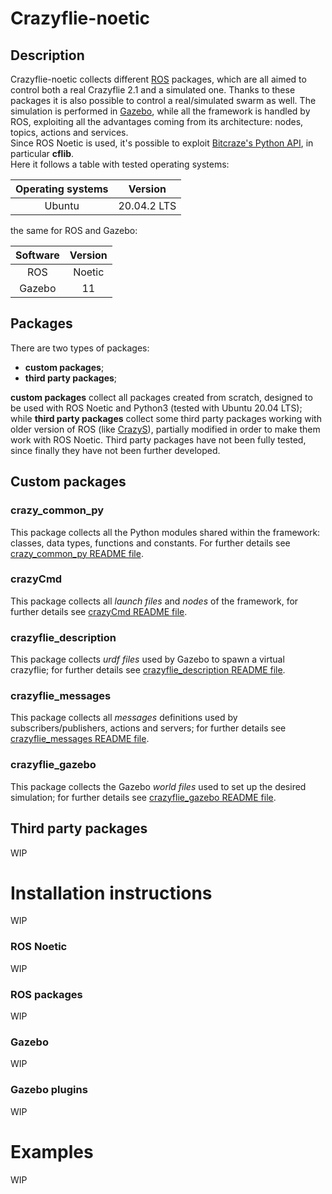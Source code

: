 # Crazyflie-noetic
## Description
Crazyflie-noetic collects different [ROS](https://www.ros.org/) packages, which are all aimed to control both a real Crazyflie 2.1 and a 
simulated
one. Thanks to these packages it is also possible to control a real/simulated swarm as well. The simulation is performed
 in [Gazebo](http://gazebosim.org/), while all the framework is handled by ROS, exploiting all the advantages coming from
its architecture: nodes, topics, actions and services. </br> 
Since ROS Noetic is used, it's possible to exploit 
[Bitcraze's Python API](https://github.com/bitcraze/crazyflie-lib-python), in particular **cflib**. </br>
Here it follows a table with tested operating systems:

Operating systems    | Version     
:-----------------: | :---------:
 Ubuntu              | 20.04.2 LTS

the same for ROS and Gazebo:

|Software   | Version |
| :-------: | :-----: |
| ROS       | Noetic  |
| Gazebo    | 11      |


## Packages
There are two types of 
packages:
* **custom packages**;
* **third party packages**;

**custom packages** collect all packages created from scratch, designed to be used with ROS Noetic and Python3
(tested with Ubuntu 20.04 LTS); while **third party packages** collect some third party packages working with older 
version of ROS (like [CrazyS](https://github.com/gsilano/CrazyS)), partially modified in order to make them work with 
ROS Noetic. Third party packages have not been fully tested, since finally they have not been further developed.

## Custom packages
### crazy_common_py
This package collects all the Python modules shared within the framework: classes, data types, functions and constants.
For further details see 
[crazy_common_py README file](https://github.com/AndreaFuso/Crazyflie-noetic/tree/main/crazy_common_py/src).

### crazyCmd
This package collects all *launch files* and *nodes* of the framework, for further details see 
[crazyCmd README file](https://github.com/AndreaFuso/Crazyflie-noetic/tree/main/crazyCmd).

### crazyflie_description
This package collects *urdf files* used by Gazebo to spawn a virtual crazyflie; for further details see 
[crazyflie_description README file](https://github.com/AndreaFuso/Crazyflie-noetic/tree/main/crazyflie_description).

### crazyflie_messages
This package collects all *messages* definitions used by subscribers/publishers, actions and servers; for further 
details see 
[crazyflie_messages README file](https://github.com/AndreaFuso/Crazyflie-noetic/tree/main/crazyflie_messages).

### crazyflie_gazebo
This package collects the Gazebo *world files* used to set up the desired simulation; for further details see
[crazyflie_gazebo README file](https://github.com/AndreaFuso/Crazyflie-noetic/tree/main/crazyflie_gazebo).

## Third party packages
WIP
# Installation instructions
WIP
### ROS Noetic
WIP
### ROS packages
WIP
### Gazebo
WIP
### Gazebo plugins
WIP
# Examples
WIP
